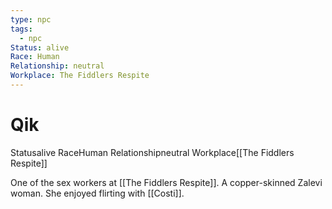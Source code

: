 ```yaml
---
type: npc
tags:
  - npc
Status: alive
Race: Human
Relationship: neutral
Workplace: The Fiddlers Respite
---
```


# Qik
<span class="dataview inline-field"><span class="inline-field-key">Status</span><span class="inline-field-value">alive</span></span>
<span class="dataview inline-field"><span class="inline-field-key">Race</span><span class="inline-field-value">Human</span></span>
<span class="dataview inline-field"><span class="inline-field-key">Relationship</span><span class="inline-field-value">neutral</span></span>
<span class="dataview inline-field"><span class="inline-field-key">Workplace</span><span class="inline-field-value">[[The Fiddlers Respite]]</span></span>

One of the sex workers at [[The Fiddlers Respite]]. A copper-skinned Zalevi woman. She enjoyed flirting with [[Costi]].

